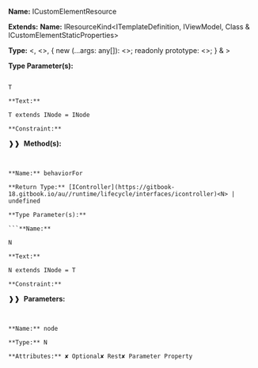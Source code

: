 **Name:** ICustomElementResource

**Extends:** **Name:** IResourceKind<ITemplateDefinition, IViewModel, Class<IViewModel> & ICustomElementStaticProperties>

**Type:** <, <>, { new (...args: any[]): <>; readonly prototype: <>; } & >

**Type Parameter(s):**

```**Name:**

T

**Text:**

T extends INode = INode

**Constraint:**

```

❱❱&nbsp;&nbsp;**Method(s):**

&nbsp;&nbsp;&nbsp;&nbsp;&nbsp;
```
**Name:** behaviorFor

**Return Type:** [IController](https://gitbook-18.gitbook.io/au//runtime/lifecycle/interfaces/icontroller)<N> | undefined

**Type Parameter(s):**

```**Name:**

N

**Text:**

N extends INode = T

**Constraint:**

```

❱❱&nbsp;&nbsp;**Parameters:**

&nbsp;&nbsp;&nbsp;&nbsp;&nbsp;
```
**Name:** node

**Type:** N

**Attributes:** ✘ Optional✘ Rest✘ Parameter Property

```

```

